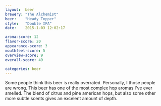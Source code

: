 ```yaml
---
layout:  beer
brewery: "The Alchemist"
beer:    "Heady Topper"
style:   "Double IPA"
date:    2015-1-03 12:02:17

aroma-score: 12
flavor-score: 20
appearance-score: 3
mouthfeel-score: 5
overview-score: 9
overall-score: 49

categories: beer
---
```


Some people think this beer is really overrated. Personally, I those people are wrong. This beer has one of the most complex hop aromas I've ever smelled. The blend of citrus and pine american hops, but also some other more subtle scents gives an excelent amount of depth.  